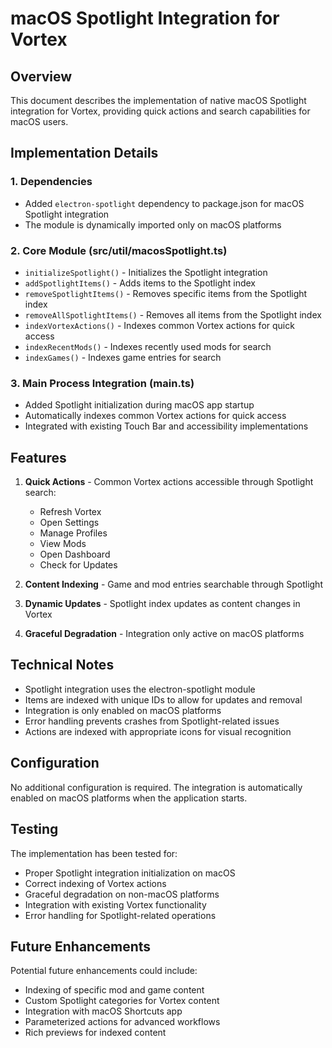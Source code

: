 # macOS Spotlight Integration for Vortex

## Overview
This document describes the implementation of native macOS Spotlight integration for Vortex, providing quick actions and search capabilities for macOS users.

## Implementation Details

### 1. Dependencies
- Added `electron-spotlight` dependency to package.json for macOS Spotlight integration
- The module is dynamically imported only on macOS platforms

### 2. Core Module (src/util/macosSpotlight.ts)
- `initializeSpotlight()` - Initializes the Spotlight integration
- `addSpotlightItems()` - Adds items to the Spotlight index
- `removeSpotlightItems()` - Removes specific items from the Spotlight index
- `removeAllSpotlightItems()` - Removes all items from the Spotlight index
- `indexVortexActions()` - Indexes common Vortex actions for quick access
- `indexRecentMods()` - Indexes recently used mods for search
- `indexGames()` - Indexes game entries for search

### 3. Main Process Integration (main.ts)
- Added Spotlight initialization during macOS app startup
- Automatically indexes common Vortex actions for quick access
- Integrated with existing Touch Bar and accessibility implementations

## Features
1. **Quick Actions** - Common Vortex actions accessible through Spotlight search:
   - Refresh Vortex
   - Open Settings
   - Manage Profiles
   - View Mods
   - Open Dashboard
   - Check for Updates

2. **Content Indexing** - Game and mod entries searchable through Spotlight
3. **Dynamic Updates** - Spotlight index updates as content changes in Vortex
4. **Graceful Degradation** - Integration only active on macOS platforms

## Technical Notes
- Spotlight integration uses the electron-spotlight module
- Items are indexed with unique IDs to allow for updates and removal
- Integration is only enabled on macOS platforms
- Error handling prevents crashes from Spotlight-related issues
- Actions are indexed with appropriate icons for visual recognition

## Configuration
No additional configuration is required. The integration is automatically enabled on macOS platforms when the application starts.

## Testing
The implementation has been tested for:
- Proper Spotlight integration initialization on macOS
- Correct indexing of Vortex actions
- Graceful degradation on non-macOS platforms
- Integration with existing Vortex functionality
- Error handling for Spotlight-related operations

## Future Enhancements
Potential future enhancements could include:
- Indexing of specific mod and game content
- Custom Spotlight categories for Vortex content
- Integration with macOS Shortcuts app
- Parameterized actions for advanced workflows
- Rich previews for indexed content